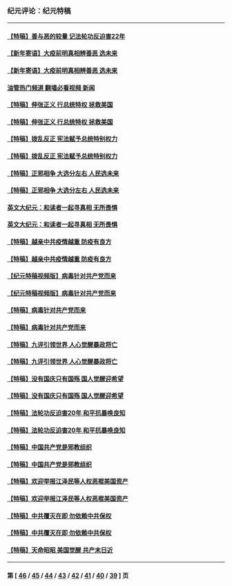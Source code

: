 ### 纪元评论：纪元特稿
---
#### [【特稿】善与恶的较量 记法轮功反迫害22年](../../pages/nsc424/n13086597.md?08210330) 
#### [【新年寄语】大疫前明真相辨善恶 选未来](../../pages/nsc424/n12660855.md?08210330) 
#### [【新年寄语】大疫前明真相辨善恶 选未来](../../pages/nsc424/n12660855.md?08210330) 
#### [油管热门频道 翻墙必看视频 新闻](ok?08210330)
#### [【特稿】伸张正义 行总统特权 拯救美国](../../pages/nsc424/n12616806.md?08210330) 
#### [【特稿】伸张正义 行总统特权 拯救美国](../../pages/nsc424/n12616806.md?08210330) 
#### [【特稿】拨乱反正 宪法赋予总统特别权力](../../pages/nsc424/n12598306.md?08210330) 
#### [【特稿】拨乱反正 宪法赋予总统特别权力](../../pages/nsc424/n12598306.md?08210330) 
#### [【特稿】正邪相争 大选分左右 人民选未来](../../pages/nsc424/n12545208.md?08210330) 
#### [【特稿】正邪相争 大选分左右 人民选未来](../../pages/nsc424/n12545208.md?08210330) 
#### [英文大纪元：和读者一起寻真相 无所畏惧](../../pages/nsc424/n12542027.md?08210330) 
#### [英文大纪元：和读者一起寻真相 无所畏惧](../../pages/nsc424/n12542027.md?08210330) 
#### [【特稿】越亲中共疫情越重 防疫有良方](../../pages/nsc424/n12042989.md?08210330) 
#### [【特稿】越亲中共疫情越重 防疫有良方](../../pages/nsc424/n12042989.md?08210330) 
#### [【纪元特稿视频版】病毒针对共产党而来](../../pages/nsc424/n11977328.md?08210330) 
#### [【纪元特稿视频版】病毒针对共产党而来](../../pages/nsc424/n11977328.md?08210330) 
#### [【特稿】病毒针对共产党而来](../../pages/nsc424/n11928818.md?08210330) 
#### [【特稿】病毒针对共产党而来](../../pages/nsc424/n11928818.md?08210330) 
#### [【特稿】九评引领世界 人心觉醒暴政将亡](../../pages/nsc424/n11660496.md?08210330) 
#### [【特稿】九评引领世界 人心觉醒暴政将亡](../../pages/nsc424/n11660496.md?08210330) 
#### [【特稿】没有国庆只有国殇 国人觉醒迎希望](../../pages/nsc424/n11549354.md?08210330) 
#### [【特稿】没有国庆只有国殇 国人觉醒迎希望](../../pages/nsc424/n11549354.md?08210330) 
#### [【特稿】法轮功反迫害20年 和平抗暴唤良知](../../pages/nsc424/n11389135.md?08210330) 
#### [【特稿】法轮功反迫害20年 和平抗暴唤良知](../../pages/nsc424/n11389135.md?08210330) 
#### [【特稿】中国共产党是邪教组织](../../pages/nsc424/n11355551.md?08210330) 
#### [【特稿】中国共产党是邪教组织](../../pages/nsc424/n11355551.md?08210330) 
#### [【特稿】欢迎举报江泽民等人权恶棍美国资产](../../pages/nsc424/n11303040.md?08210330) 
#### [【特稿】欢迎举报江泽民等人权恶棍美国资产](../../pages/nsc424/n11303040.md?08210330) 
#### [【特稿】中共覆灭在即 勿依赖中共保权](../../pages/nsc424/n11278510.md?08210330) 
#### [【特稿】中共覆灭在即 勿依赖中共保权](../../pages/nsc424/n11278510.md?08210330) 
#### [【特稿】天命昭昭 美国觉醒 共产末日近](../../pages/nsc424/n11150259.md?08210330) 

---
#### 第 [ [46](./46.md?08210330) / [45](./45.md?08210330) / [44](./44.md?08210330) / [43](./43.md?08210330) / [42](./42.md?08210330) / [41](./41.md?08210330) / [40](./40.md?08210330) / [39](./39.md?08210330) ] 页
